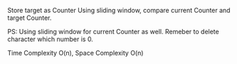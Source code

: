Store target as Counter
Using sliding window, compare current Counter and target Counter.

PS: Using sliding window for current Counter as well. Remeber to delete character which number is 0.


Time Complexity O(n), Space Complexity O(n)